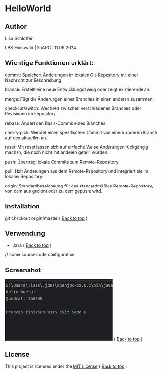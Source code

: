 # HelloWorld

<a name="top"></a>

## Author
Lisa Schloffer

LBS Eibiswald | 2aAPC | 11.09.2024

## Wichtige Funktionen erklärt:

commit: Speichert Änderungen im lokalen Git-Repository mit einer Nachricht zur Beschreibung.

branch: Erstellt eine neue Entwicklungszweig oder zeigt existierende an.

merge: Fügt die Änderungen eines Branches in einen anderen zusammen.

checkout/switch: Wechselt zwischen verschiedenen Branches oder Revisionen im Repository.

rebase: Ändert den Basis-Commit eines Branches.

cherry-pick: Wendet einen spezifischen Commit von einem anderen Branch auf den aktuellen an.

reset: Mit reset lassen sich auf einfache Weise Änderungen rückgängig machen, die noch nicht mit anderen geteilt wurden.

push: Überträgt lokale Commits zum Remote-Repository.

pull: Holt Änderungen aus dem Remote-Repository und integriert sie im lokalen Repository.

origin: Standardbezeichnung für das standardmäßige Remote-Repository, von dem aus geclont oder zu dem gepusht wird.

## Installation
git checkout origin/master ( [Back to top](#top) )

## Verwendung
- Java ( [Back to top](#top) )

// some source code configuration

## Screenshot

![img.png](img.png)
( [Back to top](#top) )

## License
This project is licensed under the [MIT License](https://opensource.org/licenses/MIT) ( [Back to top](#top) )
